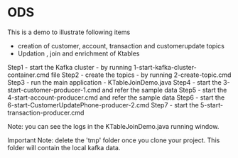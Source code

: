 # ODS
This is a demo to illustrate following items
  - creation of customer, account, transaction and customerupdate topics
  - Updation , join and enrichment of Ktables 
  
  Step1 - start the Kafka cluster - by running 1-start-kafka-cluster-container.cmd file
  Step2 - create the topics - by running 2-create-topic.cmd
  Step3 - run the main application - KTableJoinDemo.java
  Step4 - start the 3-start-customer-producer-1.cmd and refer the sample data
  Step5 - start the 4-start-account-producer.cmd and refer the sample data
  Step6 - start the 6-start-CustomerUpdatePhone-producer-2.cmd
  Step7 - start the 5-start-transaction-producer.cmd
  
  Note: you can see the logs in the KTableJoinDemo.java running window.
  
  Important Note: delete the 'tmp' folder once you clone your project. This folder will contain the local kafka data.
  
